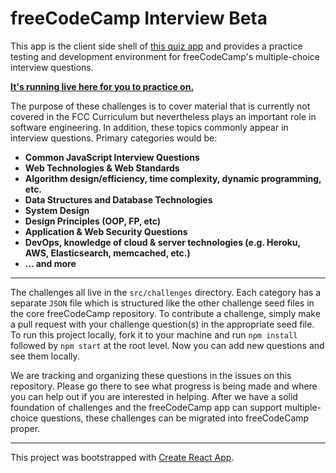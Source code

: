 # freeCodeCamp Interview Beta

This app is the client side shell of [this quiz app](https://github.com/bonham000/react-quiz-app) and provides a practice testing and development environment for freeCodeCamp's multiple-choice interview questions.

**[It's running live here for you to practice on.](http://fcc-quiz.surge.sh/)**

The purpose of these challenges is to cover material that is currently not covered in the FCC Curriculum but nevertheless plays an important role in software engineering. In addition, these topics commonly appear in interview questions. Primary categories would be:

- **Common JavaScript Interview Questions**
- **Web Technologies & Web Standards**
- **Algorithm design/efficiency, time complexity, dynamic programming, etc.**
- **Data Structures and Database Technologies**
- **System Design**
- **Design Principles (OOP, FP, etc)**
- **Application & Web Security Questions**
- **DevOps, knowledge of cloud & server technologies (e.g. Heroku, AWS, Elasticsearch, memcached, etc.)**
- **... and more**

---

The challenges all live in the `src/challenges` directory. Each category has a separate `JSON` file which is structured like the other challenge seed files in the core freeCodeCamp repository. To contribute a challenge, simply make a pull request with your challenge question(s) in the appropriate seed file. To run this project locally, fork it to your machine and run `npm install` followed by `npm start` at the root level. Now you can add new questions and see them locally.

We are tracking and organizing these questions in the issues on this repository. Please go there to see what progress is being made and where you can help out if you are interested in helping. After we have a solid foundation of challenges and the freeCodeCamp app can support multiple-choice questions, these challenges can be migrated into freeCodeCamp proper.

---

This project was bootstrapped with [Create React App](https://github.com/facebookincubator/create-react-app).
